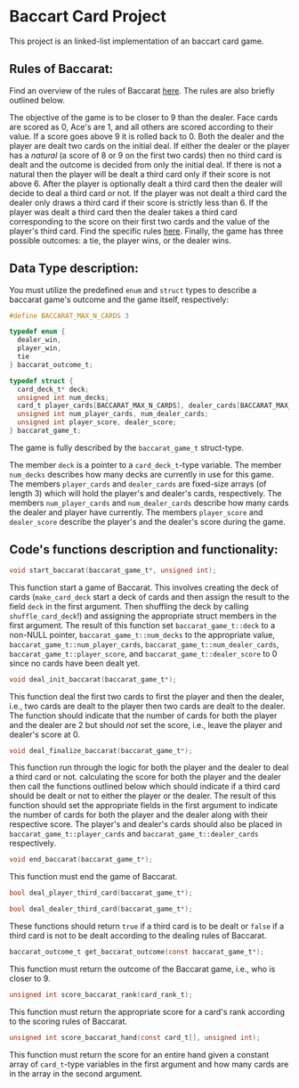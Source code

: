# Baccart Card Project
This project is an linked-list implementation of an baccart card game.



## Rules of Baccarat: 
Find an overview of the rules of Baccarat [here](https://baccaratsystem.org/baccarat-drawing-rules/). 
The rules are also briefly outlined below. 

The objective of the game is to be closer to 9 than the dealer. Face cards are scored as 0, Ace's are 1, and all others are scored according 
to their value. If a score goes above 9 it is rolled back to 0. 
Both the dealer and the player are dealt two cards on the initial deal. 
If either the dealer or the player has a *natural* (a score of 8 or 9 on the first two cards) then no third card is dealt and the outcome is 
decided from only the initial deal. 
If there is not a natural then the player will be dealt a third card only if their score is not above 6. 
After the player is optionally dealt a third card then the dealer will decide to deal a third card or not. 
If the player was not dealt a third card the dealer only draws a third card if their score is strictly less than 6. 
If the player was dealt a third card then the dealer takes a third card corresponding to the score on their first two cards and the value
of the player's third card. Find the specific rules [here](https://baccaratsystem.org/wp-content/uploads/2014/08/drawing-rules-baccarat.jpg). 
Finally, the game has three possible outcomes: a tie, the player wins, or the dealer wins.

## Data Type description:
You must utilize the predefined `enum` and `struct` types to describe a baccarat game's outcome and the game itself, respectively: 

```c
#define BACCARAT_MAX_N_CARDS 3

typedef enum {
  dealer_win, 
  player_win, 
  tie
} baccarat_outcome_t;

typedef struct {
  card_deck_t* deck;
  unsigned int num_decks;
  card_t player_cards[BACCARAT_MAX_N_CARDS], dealer_cards[BACCARAT_MAX_N_CARDS];
  unsigned int num_player_cards, num_dealer_cards;
  unsigned int player_score, dealer_score;
} baccarat_game_t;
```

The game is fully described by the `baccarat_game_t` struct-type. 

The member `deck` is a pointer to a `card_deck_t`-type variable. 
The member `num_decks` describes how many decks are currently in use for this game. 
The members `player_cards` and `dealer_cards` are fixed-size arrays (of length 3) which will hold the player's and dealer's cards, respectively. 
The members `num_player_cards` and `num_dealer_cards` describe how many cards the dealer and player have currently. 
The members `player_score` and `dealer_score` describe the player's and the dealer's score during the game. 


## Code's functions description and functionality:

```c
void start_baccarat(baccarat_game_t*, unsigned int);
```

This function start a game of Baccarat. This involves creating the deck of cards (`make_card_deck` start a deck of cards and then assign the 
result to the field `deck` in the first argument. Then shuffling the deck by calling `shuffle_card_deck`!) and assigning the 
appropriate struct members in the first argument. The result of this function set `baccarat_game_t::deck` to a non-NULL pointer, `baccarat_game_t::num_decks` to the appropriate value, `baccarat_game_t::num_player_cards`, `baccarat_game_t::num_dealer_cards`, `baccarat_game_t::player_score`, and `baccarat_game_t::dealer_score` to 0 since no cards have been dealt yet. 


```c
void deal_init_baccarat(baccarat_game_t*);
```

This function deal the first two cards to first the player and then the dealer, i.e., two cards are dealt to the player then 
two cards are dealt to the dealer. The function should indicate that the number of cards for both the player and the dealer are 2
but should *not* set the score, i.e., leave the player and dealer's score at 0. 

```c
void deal_finalize_baccarat(baccarat_game_t*);
```

This function run through the logic for both the player and the dealer to deal a third card or not. calculating the score for both the player and the dealer then call 
the functions outlined below which should indicate if a third card should be dealt or not to either the player or the dealer. 
The result of this function should set the appropriate fields in the first argument to indicate the number of cards for both the player and 
the dealer along with their respective score. The player's and dealer's cards should also be placed in `baccarat_game_t::player_cards` 
and `baccarat_game_t::dealer_cards` respectively. 

```c
void end_baccarat(baccarat_game_t*);
```

This function must end the game of Baccarat. 

```c
bool deal_player_third_card(baccarat_game_t*);

bool deal_dealer_third_card(baccarat_game_t*);
```

These functions should return `true` if a third card is to be dealt or `false` if a third card is not to be dealt according to the 
dealing rules of Baccarat. 

```c
baccarat_outcome_t get_baccarat_outcome(const baccarat_game_t*);
```

This function must return the outcome of the Baccarat game, i.e., who is closer to 9. 

```c
unsigned int score_baccarat_rank(card_rank_t);
```

This function must return the appropriate score for a card's rank according to the scoring rules of Baccarat. 


```c
unsigned int score_baccarat_hand(const card_t[], unsigned int);
```

This function must return the score for an entire hand given a constant array of `card_t`-type variables in the first argument
and how many cards are in the array in the second argument. 
